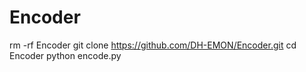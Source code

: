 # Encoder
rm -rf Encoder
git clone https://github.com/DH-EMON/Encoder.git
cd Encoder
python encode.py
